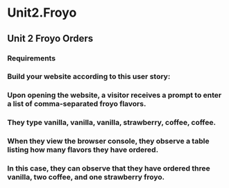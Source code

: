 # Unit2.Froyo
## Unit 2 Froyo Orders
### Requirements
### Build your website according to this user story:
### Upon opening the website, a visitor receives a prompt to enter a list of comma-separated froyo flavors.
### They type vanilla, vanilla, vanilla, strawberry, coffee, coffee.
### When they view the browser console, they observe a table listing how many flavors they have ordered.
### In this case, they can observe that they have ordered three vanilla, two coffee, and one strawberry froyo.
